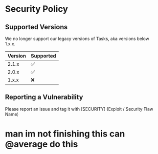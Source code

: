 # Security Policy

## Supported Versions

We no longer support our legacy versions of Tasks, aka versions below 1.x.x. 

| Version | Supported          |
| ------- | ------------------ |
| 2.1.x   | :white_check_mark: |
| 2.0.x   | :white_check_mark: |
| 1.x.x   | :x: |

## Reporting a Vulnerability

Please report an issue and tag it with [SECURITY] (Exploit / Security Flaw Name)

# man im not finishing this can @average do this
